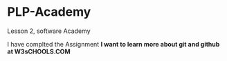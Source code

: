 # PLP-Academy

Lesson 2, software Academy

I have complted the Assignment
**I want to learn more about git and github at W3sCHOOLS.COM**
